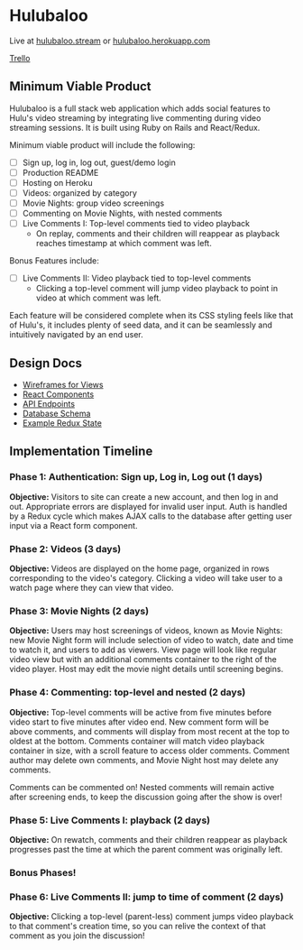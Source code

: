 # Hulubaloo

Live at [hulubaloo.stream][custom-domain] or [hulubaloo.herokuapp.com][heroku]

[Trello][trello]

[custom-domain]: http://www.hulubaloo.stream
[heroku]: https://hulubaloo.herokuapp.com
[trello]: https://trello.com/b/n9X3yAEd/hulubaloo

## Minimum Viable Product

Hulubaloo is a full stack web application which adds social features to Hulu's video streaming by integrating live commenting during video streaming sessions. It is built using Ruby on Rails and React/Redux.

Minimum viable product will include the following:

- [ ] Sign up, log in, log out, guest/demo login
- [ ] Production README
- [ ] Hosting on Heroku
- [ ] Videos: organized by category
- [ ] Movie Nights: group video screenings
- [ ] Commenting on Movie Nights, with nested comments
- [ ] Live Comments I: Top-level comments tied to video playback
  - On replay, comments and their children will reappear as playback reaches timestamp at which comment was left.

Bonus Features include:

- [ ] Live Comments II: Video playback tied to top-level comments
  - Clicking a top-level comment will jump video playback to point in video at which comment was left.

Each feature will be considered complete when its CSS styling feels like that of Hulu's, it includes plenty of seed data, and it can be seamlessly and intuitively navigated by an end user.

## Design Docs
* [Wireframes for Views][wireframes]
* [React Components][components]
* [API Endpoints][api-endpoints]
* [Database Schema][schema]
* [Example Redux State][sample-state]

[wireframes]: wireframes
[components]: component-hierarchy.md
[api-endpoints]: api-endpoints.md
[schema]: schema.md
[sample-state]: sample-state.md

## Implementation Timeline

### Phase 1: Authentication: Sign up, Log in, Log out (1 days)

**Objective:** Visitors to site can create a new account, and then log in and out. Appropriate errors are displayed for invalid user input. Auth is handled by a Redux cycle which makes AJAX calls to the database after getting user input via a React form component.

### Phase 2: Videos (3 days)

**Objective:** Videos are displayed on the home page, organized in rows corresponding to the video's category. Clicking a video will take user to a watch page where they can view that video.

### Phase 3: Movie Nights (2 days)

**Objective:** Users may host screenings of videos, known as Movie Nights: new Movie Night form will include selection of video to watch, date and time to watch it, and users to add as viewers. View page will look like regular video view but with an additional comments container to the right of the video player. Host may edit the movie night details until screening begins.

### Phase 4: Commenting: top-level and nested (2 days)

**Objective:** Top-level comments will be active from five minutes before video start to five minutes after video end. New comment form will be above comments, and comments will display from most recent at the top to oldest at the bottom. Comments container will match video playback container in size, with a scroll feature to access older comments. Comment author may delete own comments, and Movie Night host may delete any comments.

Comments can be commented on! Nested comments will remain active after screening ends, to keep the discussion going after the show is over!

### Phase 5: Live Comments I: playback (2 days)

**Objective:** On rewatch, comments and their children reappear as playback progresses past the time at which the parent comment was originally left.

### Bonus Phases!

### Phase 6: Live Comments II: jump to time of comment (2 days)

**Objective:** Clicking a top-level (parent-less) comment jumps video playback to that comment's creation time, so you can relive the context of that comment as you join the discussion!
